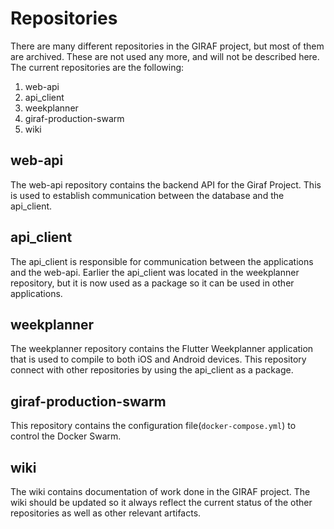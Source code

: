 # Repositories

There are many different repositories in the GIRAF project, but most of them are archived. These are not used any more, and will not be described here. The current repositories are the following:

1. web-api
2. api_client
3. weekplanner
5. giraf-production-swarm
6. wiki

## web-api
The web-api repository contains the backend API for the Giraf Project. This is used to establish communication between the database and the api_client.

## api_client
The api_client is responsible for communication between the applications and the web-api. Earlier the api_client was located in the weekplanner repository, but it is now used as a package so it can be used in other applications. 

## weekplanner
The weekplanner repository contains the Flutter Weekplanner application that is used to compile to both iOS and Android devices. This repository connect with other repositories by using the api_client as a package. 

## giraf-production-swarm
This repository contains the configuration file(`docker-compose.yml`) to control the Docker Swarm. 

## wiki
The wiki contains documentation of work done in the GIRAF project. The wiki should be updated so it always reflect the current status of the other repositories as well as other relevant artifacts. 

